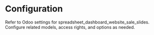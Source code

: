 # Configuration

Refer to Odoo settings for spreadsheet_dashboard_website_sale_slides. Configure related models, access rights, and options as needed.
